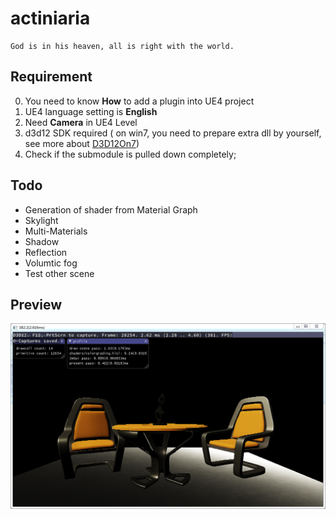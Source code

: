 # actiniaria
    God is in his heaven, all is right with the world.

## Requirement
0. You need to know **How** to add a plugin into UE4 project
1. UE4 language setting is **English**
2. Need  **Camera** in UE4 Level
3. d3d12 SDK required ( on win7, you need to prepare extra dll by yourself, see more about [D3D12On7](https://microsoft.github.io/DirectX-Specs/d3d/D3D12onWin7.html))
4. Check if the submodule is pulled down completely;

## Todo
- Generation of shader from Material Graph
- Skylight 
- Multi-Materials 
- Shadow
- Reflection
- Volumtic fog
- Test other scene

## Preview
![](preview.png)